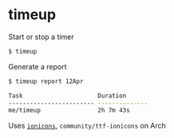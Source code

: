 # timeup

Start or stop a timer
``` bash
$ timeup
```

Generate a report
``` bash
$ timeup report 12Apr

Task                     Duration
------------------------ --------------
me/timeup                2h 7m 43s
```

Uses [`ionicons`](http://ionicons.com/), `community/ttf-ionicons` on Arch
